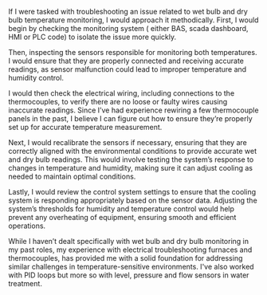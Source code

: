 If I were tasked with troubleshooting an issue related to wet bulb and dry bulb temperature monitoring, I would approach it methodically. First, I would begin by checking the monitoring system ( either BAS, scada dashboard, HMI or PLC code) to isolate the issue more quickly.

Then, inspecting the sensors responsible for monitoring both temperatures. I would ensure that they are properly connected and receiving accurate readings, as sensor malfunction could lead to improper temperature and humidity control. 

I would then check the electrical wiring, including connections to the thermocouples, to verify there are no loose or faulty wires causing inaccurate readings. Since I’ve had experience rewiring a few thermocouple panels in the past, I believe I can figure out how to ensure they’re properly set up for accurate temperature measurement. 

Next, I would recalibrate the sensors if necessary, ensuring that they are correctly aligned with the environmental conditions to provide accurate wet and dry bulb readings. This would involve testing the system’s response to changes in temperature and humidity, making sure it can adjust cooling as needed to maintain optimal conditions. 

Lastly, I would review the control system settings to ensure that the cooling system is responding appropriately based on the sensor data. Adjusting the system’s thresholds for humidity and temperature control would help prevent any overheating of equipment, ensuring smooth and efficient operations. 

While I haven’t dealt specifically with wet bulb and dry bulb monitoring in my past roles, my experience with electrical troubleshooting furnaces and thermocouples, has provided me with a solid foundation for addressing similar challenges in temperature-sensitive environments. I've also worked with PID loops but more so with level, pressure and flow sensors in water treatment.